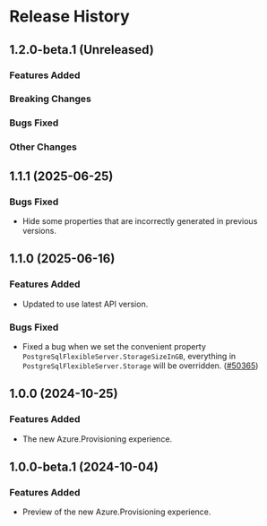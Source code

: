 # Release History

## 1.2.0-beta.1 (Unreleased)

### Features Added

### Breaking Changes

### Bugs Fixed

### Other Changes

## 1.1.1 (2025-06-25)

### Bugs Fixed

- Hide some properties that are incorrectly generated in previous versions.

## 1.1.0 (2025-06-16)

### Features Added

- Updated to use latest API version.

### Bugs Fixed

- Fixed a bug when we set the convenient property `PostgreSqlFlexibleServer.StorageSizeInGB`, everything in `PostgreSqlFlexibleServer.Storage` will be overridden. ([#50365](https://github.com/Azure/azure-sdk-for-net/issues/50365))

## 1.0.0 (2024-10-25)

### Features Added

- The new Azure.Provisioning experience.

## 1.0.0-beta.1 (2024-10-04)

### Features Added

- Preview of the new Azure.Provisioning experience.
